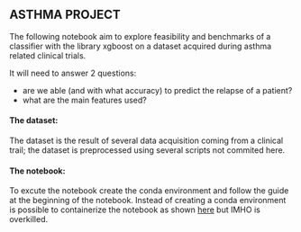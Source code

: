## ASTHMA PROJECT 

The following notebook aim to explore feasibility and benchmarks of a classifier with the library xgboost on a dataset acquired during asthma related clinical trials. 

It will need to answer 2 questions: 
- are we able (and with what accuracy) to predict the relapse of a patient?
- what are the main features used? 
  
#### The dataset: 
The dataset is the result of several data acquisition coming from a clinical trail; the dataset is preprocessed using several scripts not commited here. 

#### The notebook: 
To excute the notebook create the conda environment and follow the guide at the beginning of the notebook. 
Instead of creating a conda environment is possible to containerize the notebook as shown [here](https://github.com/momenteg/Spark) but IMHO is overkilled. 
